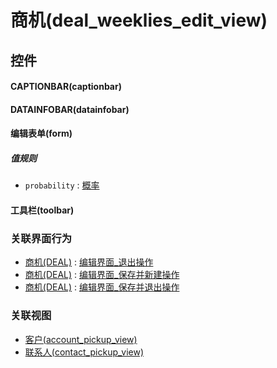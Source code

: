 # 商机(deal_weeklies_edit_view)  <!-- {docsify-ignore-all} -->



## 控件
#### CAPTIONBAR(captionbar)
#### DATAINFOBAR(datainfobar)
#### 编辑表单(form)

##### 值规则
* `probability` : [概率](index/value_rule_index)
#### 工具栏(toolbar)


### 关联界面行为
  * [商机(DEAL)](module/crm/deal) : [编辑界面_退出操作](module/crm/deal#界面行为)
  * [商机(DEAL)](module/crm/deal) : [编辑界面_保存并新建操作](module/crm/deal#界面行为)
  * [商机(DEAL)](module/crm/deal) : [编辑界面_保存并退出操作](module/crm/deal#界面行为)

### 关联视图
  * [客户(account_pickup_view)](app/view/account_pickup_view)
  * [联系人(contact_pickup_view)](app/view/contact_pickup_view)

<script>
 const { createApp } = Vue
  createApp({
    data() {
      return {

      }
    }
  }).use(ElementPlus).mount('#app')
</script>